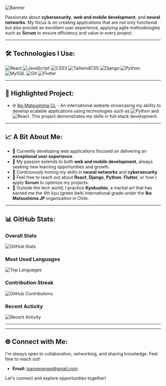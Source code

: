 ![Banner](https://drive.google.com/uc?export=view&id=1N8mSuyDspEZDzqUDRmc3COsou2UklJRa)

Passionate about **cybersecurity**, **web and mobile development**, and **neural networks**. My focus is on creating applications that are not only functional but also provide an excellent user experience, applying agile methodologies such as **Scrum** to ensure efficiency and value in every project.

---

## 🛠️ Technologies I Use:

![React](https://img.shields.io/badge/React-61DAFB?style=for-the-badge&logo=react&logoColor=white)
![JavaScript](https://img.shields.io/badge/JavaScript-F7DF1E?style=for-the-badge&logo=javascript&logoColor=black)
![CSS3](https://img.shields.io/badge/CSS3-1572B6?style=for-the-badge&logo=css3&logoColor=white)
![TailwindCSS](https://img.shields.io/badge/TailwindCSS-38B2AC?style=for-the-badge&logo=tailwind-css&logoColor=white)
![Django](https://img.shields.io/badge/Django-092E20?style=for-the-badge&logo=django&logoColor=white)
![Python](https://img.shields.io/badge/Python-3776AB?style=for-the-badge&logo=python&logoColor=white)
![MySQL](https://img.shields.io/badge/MySQL-4479A1?style=for-the-badge&logo=mysql&logoColor=white)
![Git](https://img.shields.io/badge/Git-F05032?style=for-the-badge&logo=git&logoColor=white)
![Flutter](https://img.shields.io/badge/Flutter-02569B?style=for-the-badge&logo=flutter&logoColor=white)

---

## 🚀 Highlighted Project:

- 🌐 [Iko Matsushima CL](http://www.ikomatsushima.cl) - An international website showcasing my ability to develop scalable applications using technologies such as ![Python](https://img.shields.io/badge/Python-3776AB?style=for-the-badge&logo=python&logoColor=white) and ![React](https://img.shields.io/badge/React-61DAFB?style=for-the-badge&logo=react&logoColor=white). This project demonstrates my skills in full-stack development.

---

## 📈 A Bit About Me:

- 🔭 Currently developing web applications focused on delivering an **exceptional user experience**.
- 📱 My passion extends to both **web and mobile development**, always seeking new learning opportunities and growth.
- 🌱 Continuously honing my skills in **neural networks** and **cybersecurity**.
- 💬 Feel free to reach out about **React**, **Django**, **Python**, **Flutter**, or how I apply **Scrum** to optimize my projects.
- 🥋 Outside the tech world, I practice **Kyokushin**, a martial art that has earned me the 4th kyu (green belt) international grade under the **Iko Matsushima JP** organization in Chile.

---

## 📊 GitHub Stats:

### Overall Stats
![GitHub Stats](https://github-readme-stats.vercel.app/api?username=JuanVF606&show_icons=true&theme=radical&count_private=true&hide=prs)

### Most Used Languages
![Top Languages](https://github-readme-stats.vercel.app/api/top-langs/?username=JuanVF606&layout=compact&theme=radical&hide=html)

### Contribution Streak
![GitHub Contributions](https://github-readme-streak-stats.herokuapp.com/?user=JuanVF606&theme=radical&hide_border=true)

### Recent Activity
![Recent Activity](https://github-readme-activity-graph.cyclic.app/graph?username=JuanVF606&theme=radical&hide_border=true)

---

---

## 🌐 Connect with Me:

I'm always open to collaboration, networking, and sharing knowledge. Feel free to reach out!

- **Email:** [juanvenegas@gmail.com](mailto:j.venegasfuenzalida@gmail.com)

Let's connect and explore opportunities together!

